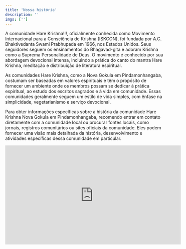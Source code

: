 ```yaml
---
title: 'Nossa história'
description: ''
imgs: ['']
---
```

A comunidade Hare Krishna!!!, oficialmente conhecida como Movimento Internacional para a Consciência de Krishna (ISKCON), foi fundada por A.C. Bhaktivedanta Swami Prabhupada em 1966, nos Estados Unidos. Seus seguidores seguem os ensinamentos do Bhagavad-gita e adoram Krishna como a Suprema Personalidade de Deus. O movimento é conhecido por sua abordagem devocional intensa, incluindo a prática do canto do mantra Hare Krishna, meditação e distribuição de literatura espiritual.

As comunidades Hare Krishna, como a Nova Gokula em Pindamonhangaba, costumam ser baseadas em valores espirituais e têm o propósito de fornecer um ambiente onde os membros possam se dedicar à prática espiritual, ao estudo dos escritos sagrados e à vida em comunidade. Essas comunidades geralmente seguem um estilo de vida simples, com ênfase na simplicidade, vegetarianismo e serviço devocional.

Para obter informações específicas sobre a história da comunidade Hare Krishna Nova Gokula em Pindamonhangaba, recomendo entrar em contato diretamente com a comunidade local ou procurar fontes locais, como jornais, registros comunitários ou sites oficiais da comunidade. Eles podem fornecer uma visão mais detalhada da história, desenvolvimento e atividades específicas dessa comunidade em particular.

<div>
<iframe width="560" height="315" src="https://www.youtube.com/embed/MUp9oJ2PB1Y?si=2iOD404odD5_vRY3" title="YouTube video player" frameborder="0" allow="accelerometer; autoplay; clipboard-write; encrypted-media; gyroscope; picture-in-picture; web-share" allowfullscreen></iframe>
</div>